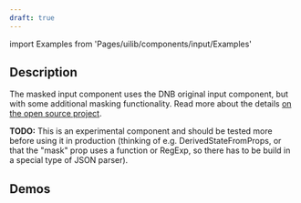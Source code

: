 ```yaml
---
draft: true
---
```


import Examples from 'Pages/uilib/components/input/Examples'

## Description

The masked input component uses the DNB original input component, but with some additional masking functionality. Read more about the details [on the open source project](github.com/sanniassin/react-input-mask).

**TODO:** This is an experimental component and should be tested more before using it in production (thinking of e.g. DerivedStateFromProps, or that the "mask" prop uses a function or RegExp, so there has to be build in a special type of JSON parser).

## Demos

<Examples />

